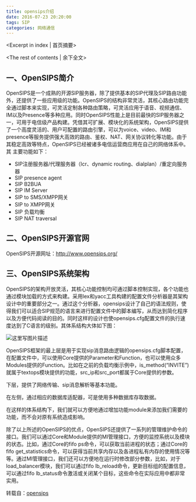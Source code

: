 ```yaml
---
title: opensips介绍
date: 2016-07-23 20:20:00
tags: SIP
categories: 网络通信
---
```

<Excerpt in index | 首页摘要> 
<!-- more -->
<The rest of contents | 余下全文>

## 一、OpenSIPS简介
OpenSIPS是一个成熟的开源SIP服务器，除了提供基本的SIP代理及SIP路由功能外，还提供了一些应用级的功能。OpenSIPS的结构非常灵活，其核心路由功能完全通过脚本来实现，可灵活定制各种路由策略，可灵活应用于语音、视频通信、IM以及Presence等多种应用。同时OpenSIPS性能上是目前最快的SIP服务器之一，可用于电信级产品构建。凭借其可扩展、模块化的系统架构，OpenSIPS提供了一个高度灵活的、用户可配置的路由引擎，可以为voice、video、IM和 presence等服务提供强大高效的路由、鉴权、NAT、网关协议转化等功能。由于其稳定高效等特点，OpenSIPS已经被诸多电信运营商应用在自己的网络体系中。其 主要功能如下：

- SIP注册服务器/代理服务器（lcr、dynamic routing、dialplan）/重定向服务器
- SIP presence agent
- SIP B2BUA
- SIP IM Server
- SIP to SMS/XMPP网关
- SIP to XMPP网关
- SIP 负载均衡
- SIP NAT traversal


## 二、OpenSIPS开源官网
OpenSIPS开源网址：http://www.opensips.org/

## 三、OpenSIPS系统架构
OpenSIPS的架构开放灵活，其核心功能控制均可通过脚本控制实现，各个功能也通过模块加载的方式来构建。采用lex和yacc工具构建的配置文件分析器是其架构设计中的重要部分之一。通过这个分析器，opensips设计了自己的语法规则，使得我们可以适合SIP规范的语言来进行配置文件中的脚本编写，从而达到简化程序以及方便代码阅读的目的。同时这样的设计也使opensips.cfg配置文件的执行速度达到了C语言的级别。其体系结构大体如下图：

![这里写图片描述](http://img.blog.csdn.net/20160325102421018)

OpenSIPS框架的最上层是用于实现sip消息路由逻辑的opensips.cfg脚本配置，在配置文件中，可以使用Core提供的Parameter和Function，也可以使用众多Modules提供的Function。比如在之前的负载均衡示例中，is_method(“INVITE”)就属于textops模块提供的功能，src_ip和src_port都属于Core提供的参数。

下层，提供了网络传输、sip消息解析等基本功能。

在左侧，通过相应的数据库适配器，可是使用多种数据库存取数据。

在这样的体系结构下，我们就可以方便地通过增加功能module来添加我们需要的功能，而不会对原有系统造成影响。

除了以上所述的OpenSIPS的优点，OpenSIPS还提供了一系列的管理维护命令的接口。我们可以通过Core和Module提供的MI管理接口，方便的监控系统以及模块的状态。比如，通过Core的fifo ps命令，可以获取当前进程的状态；通过Core的fifo get_statistics命令，可以获得当前共享内存以及各进程私有内存的使用情况等等。通过MI管理接口，我们还可以方便地在运行时修改部分参数，比如，对于load_balancer模块，我们可以通过fifo lb_reload命令，更新目标组的配置信息，可以通过fifo lb_status命令激活或关闭某个目标，这些命令在实际应用中都非常实用。


转载自：[opensips](http://m.blog.csdn.net/article/details?id=48177299)
